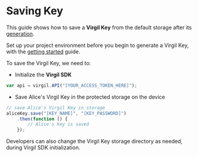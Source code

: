 # Saving Key

This guide shows how to save a **Virgil Key** from the default storage after its [generation](/docs/guides/virgil-key/generating-key.md).

Set up your project environment before you begin to generate a Virgil Key, with the [getting started](/docs/guides/configuration/client.md) guide.

To save the Virgil Key, we need to:

- Initialize the **Virgil SDK**

```javascript
var api = virgil.API("[YOUR_ACCESS_TOKEN_HERE]");
```

- Save Alice's Virgil Key in the protected storage on the device

```javascript
// save Alice's Virgil Key in storage
aliceKey.save("[KEY_NAME]", "[KEY_PASSWORD]")
    .then(function () {
        // Alice's key is saved
    });
```

Developers can also change the Virgil Key storage directory as needed, during Virgil SDK initialization.
